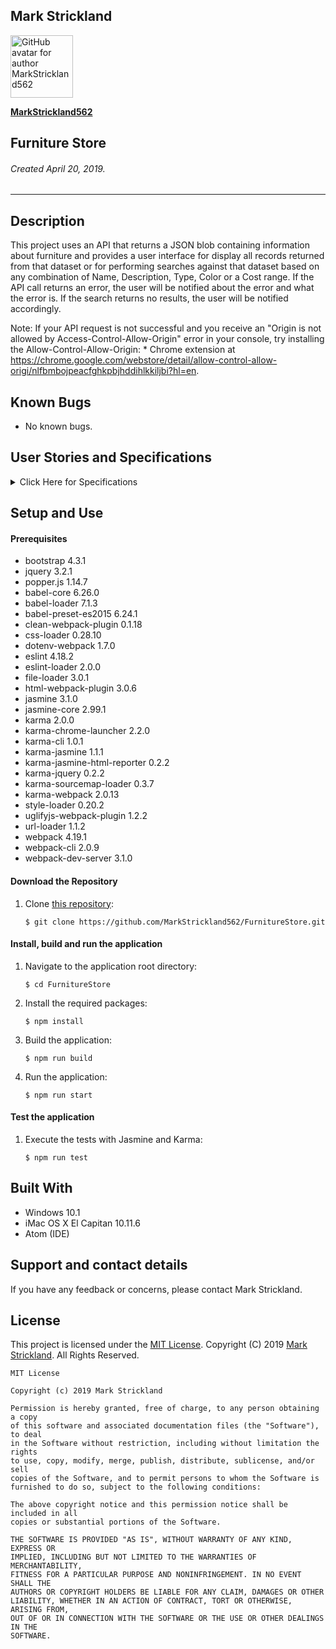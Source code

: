## **Mark Strickland**

[<img src="https://avatars1.githubusercontent.com/u/46455727?s=400&v=4" width=100 alt="GitHub avatar for author MarkStrickland562">](https://github.com/MarkStrickland562)

[**MarkStrickland562**](https://github.com/MarkStrickland562)

## **Furniture Store**

###### Created April 20, 2019.

----------

## Description
This project uses an API that returns a JSON blob containing information about furniture and provides a user interface for display all records returned from
that dataset or for performing searches against that dataset based on any combination of Name, Description, Type, Color or a Cost range. If the API call returns an error, the user will be notified about the error and what the error is. If the search returns no results, the user will be notified accordingly.

Note: If your API request is not successful and you receive an "Origin is not allowed by Access-Control-Allow-Origin" error in your console,
try installing the Allow-Control-Allow-Origin: * Chrome extension at https://chrome.google.com/webstore/detail/allow-control-allow-origi/nlfbmbojpeacfghkpbjhddihlkkiljbi?hl=en.

## Known Bugs

* No known bugs.

## User Stories and Specifications

<details>
  <summary>Click Here for Specifications</summary>

  <table>
    <tr>
      <th>Specification 01</th>
      <th></th>
    </tr>
    <tr>
      <td>Behavior</td>
      <td>The application will accept optional search criteria from the end-user. Any combination of Name, Description, Type, Color or Price range is valid.</td>
    </tr>
    <tr>
      <td>Input</td>
      <td>Zero or more search criteria</td>
    </tr>
    <tr>
      <td>Output</td>
      <td>A display of records that meet the search criteria (or all records if no criteria were provided)</td>
    </tr>
  </table>

  <table>
    <tr>
      <th>Specification 02</th>
      <th></th>
    </tr>
    <tr>
      <td>Behavior</td>
      <td>If the search returns data, the list of data elements will include an image, name, description, type, one or more colors and the price</td>
    </tr>
    <tr>
      <td>Input</td>
      <td>Click on the Submit button</td>
    </tr>
    <tr>
      <td>Output</td>
      <td>Image, name, description, type, one or more colors and the price</td>
    </tr>
  </table>

  <table>
    <tr>
      <th>Specification 03</th>
      <th></th>
    </tr>
    <tr>
      <td>Behavior</td>
      <td>If the API call returns an error, the user will be notified about the error and what the error is.</td>
    </tr>
    <tr>
      <td>Input</td>
      <td>A misspelled version of the API's URL</td>
    </tr>
    <tr>
      <td>Output</td>
      <td>An error number and message</td>
    </tr>
  </table>

  <table>
    <tr>
      <th>Specification 04</th>
      <th></th>
    </tr>
    <tr>
      <td>Behavior</td>
      <td>If the API call returns no data, the user will be notified accordingly</td>
    </tr>
    <tr>
      <td>Input</td>
      <td>A search guaranteed to not return data</td>
    </tr>
    <tr>
      <td>Output</td>
      <td>A message indicating that no records were found that meet the search criteria</td>
    </tr>      
  </table>
</details>

## Setup and Use

#### Prerequisites
* bootstrap 4.3.1
* jquery 3.2.1
* popper.js 1.14.7
* babel-core 6.26.0
* babel-loader 7.1.3
* babel-preset-es2015 6.24.1
* clean-webpack-plugin 0.1.18
* css-loader 0.28.10
* dotenv-webpack 1.7.0
* eslint 4.18.2
* eslint-loader 2.0.0
* file-loader 3.0.1
* html-webpack-plugin 3.0.6
* jasmine 3.1.0
* jasmine-core 2.99.1
* karma 2.0.0
* karma-chrome-launcher 2.2.0
* karma-cli 1.0.1
* karma-jasmine 1.1.1
* karma-jasmine-html-reporter 0.2.2
* karma-jquery 0.2.2
* karma-sourcemap-loader 0.3.7
* karma-webpack 2.0.13
* style-loader 0.20.2
* uglifyjs-webpack-plugin 1.2.2
* url-loader 1.1.2
* webpack 4.19.1
* webpack-cli 2.0.9
* webpack-dev-server 3.1.0


#### Download the Repository
1. Clone [this repository](https://github.com/MarkStrickland562/FurnitureStore):

       $ git clone https://github.com/MarkStrickland562/FurnitureStore.git

#### Install, build and run the application
1. Navigate to the application root directory:

       $ cd FurnitureStore
2. Install the required packages:

       $ npm install
3. Build the application:

       $ npm run build
4. Run the application:

       $ npm run start

#### Test the application
1. Execute the tests with Jasmine and Karma:

       $ npm run test

## Built With

* Windows 10.1
* iMac OS X El Capitan 10.11.6
* Atom (IDE)

## Support and contact details

If you have any feedback or concerns, please contact Mark Strickland.

## License

This project is licensed under the [MIT License](https://opensource.org/licenses/MIT). Copyright (C) 2019 [Mark Strickland](https://github.com/MarkStrickland562). All Rights Reserved.
```
MIT License

Copyright (c) 2019 Mark Strickland

Permission is hereby granted, free of charge, to any person obtaining a copy
of this software and associated documentation files (the "Software"), to deal
in the Software without restriction, including without limitation the rights
to use, copy, modify, merge, publish, distribute, sublicense, and/or sell
copies of the Software, and to permit persons to whom the Software is
furnished to do so, subject to the following conditions:

The above copyright notice and this permission notice shall be included in all
copies or substantial portions of the Software.

THE SOFTWARE IS PROVIDED "AS IS", WITHOUT WARRANTY OF ANY KIND, EXPRESS OR
IMPLIED, INCLUDING BUT NOT LIMITED TO THE WARRANTIES OF MERCHANTABILITY,
FITNESS FOR A PARTICULAR PURPOSE AND NONINFRINGEMENT. IN NO EVENT SHALL THE
AUTHORS OR COPYRIGHT HOLDERS BE LIABLE FOR ANY CLAIM, DAMAGES OR OTHER
LIABILITY, WHETHER IN AN ACTION OF CONTRACT, TORT OR OTHERWISE, ARISING FROM,
OUT OF OR IN CONNECTION WITH THE SOFTWARE OR THE USE OR OTHER DEALINGS IN THE
SOFTWARE.
```
